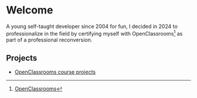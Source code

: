 # Welcome

A young self-taught developer since 2004 for fun, I decided in 2024 to professionalize in the field by certifying myself with OpenClassrooms[^1] as part of a professional reconversion.

## Projects
- [OpenClassrooms course projects](openclassrooms/README.md)

[^1]: [OpenClassrooms](https://openclassrooms.com/en/paths/901-developpeur-wordpress)
